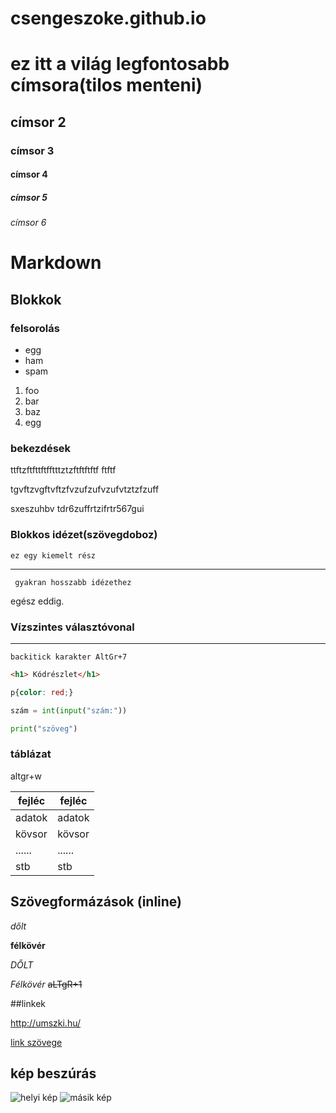 # csengeszoke.github.io
# ez itt a világ legfontosabb címsora(tilos menteni)
## címsor 2
### címsor 3
#### címsor 4
##### címsor 5
###### címsor 6
 
# Markdown

## Blokkok

### felsorolás

- egg 
- ham
- spam
1. foo
1. bar
1. baz
1. egg

### bekezdések

ttftzftfttftfftttztzftftftftf ftftf

tgvftzvgftvftzfvzufzufvzufvtztzfzuff

sxeszuhbv tdr6zuffrtzifrtr567gui

### Blokkos idézet(szövegdoboz)
    ez egy kiemelt rész

---
     gyakran hosszabb idézethez

    
egész eddig.

### Vízszintes választóvonal

---

``` 
backitick karakter AltGr+7
```

``` html
<h1> Kódrészlet</h1>
```

```css
p{color: red;}
```

```python
szám = int(input("szám:"))
```

```python
print("szöveg")
```


### táblázat

altgr+w

|fejléc | fejléc|
|------ | ------|
|adatok | adatok|
|kövsor | kövsor|
|...... | ......|
|    stb| stb |

## Szövegformázások (inline)

*dőlt*

**félkövér**

_DŐLT_

_Félkövér_
 ~~aLTgR+1~~

 ##linkek

 http://umszki.hu/

 [link szövege](http://umszki.hu/)

 
 ## kép beszúrás
 
 ![helyi kép](https://liner.hu/wp-content/uploads/2024/09/D_MTZ20240919041-1.jpg)
 ![másik kép](https://cdn.origo.hu/2023/12/7ExKQc0P3HQMM74dCpng-T1NERWJIpUVQA_GPy95q1o/fit/938/626/no/1/aHR0cHM6Ly9jbXNjZG4uYXBwLmNvbnRlbnQucHJpdmF0ZS9jb250ZW50L2IyOGFmZmM2MWVjMjQ5MWM5OTMxMmE4YjJmZjQ5NDM4.jpg)











